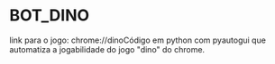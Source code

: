 # BOT_DINO
link para o jogo: chrome://dinoCódigo em python com pyautogui que automatiza a jogabilidade do jogo "dino" do chrome.

